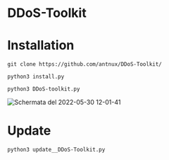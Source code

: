 # DDoS-Toolkit

# Installation

` git clone https://github.com/antnux/DDoS-Toolkit/ `


`python3 install.py`


`python3 DDoS-toolkit.py`



![Schermata del 2022-05-30 12-01-41](https://user-images.githubusercontent.com/103955741/170970367-c4612fd4-abe0-41c5-aa4c-7c722a3e3314.png)

# Update

`python3 update__DDoS-Toolkit.py`
